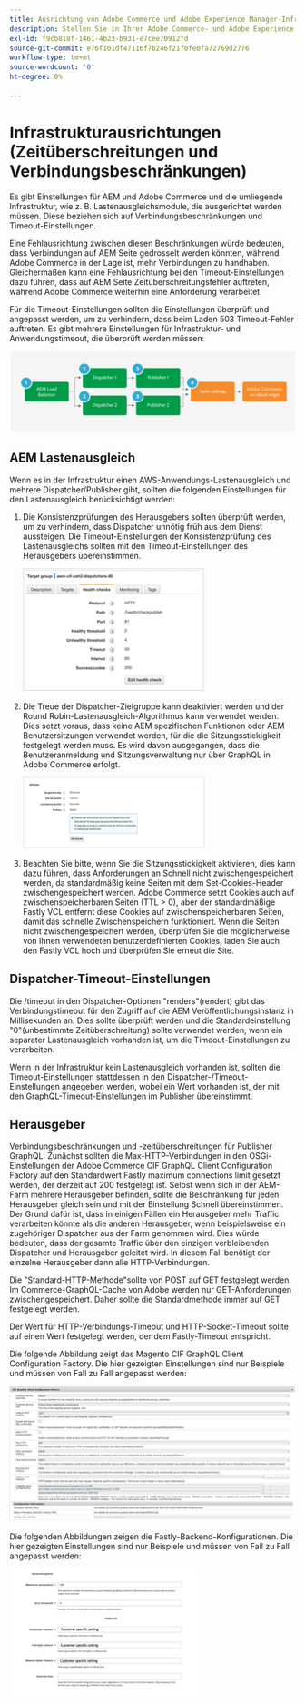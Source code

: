 ```yaml
---
title: Ausrichtung von Adobe Commerce und Adobe Experience Manager-Infrastruktur
description: Stellen Sie in Ihrer Adobe Commerce- und Adobe Experience Manager-Infrastruktur akzeptable Timeouts und Verbindungsgrenzen ein.
exl-id: f9cb818f-1461-4b23-b931-e7cee70912fd
source-git-commit: e76f101df47116f7b246f21f0fe0fa72769d2776
workflow-type: tm+mt
source-wordcount: '0'
ht-degree: 0%

---
```


# Infrastrukturausrichtungen (Zeitüberschreitungen und Verbindungsbeschränkungen)

Es gibt Einstellungen für AEM und Adobe Commerce und die umliegende Infrastruktur, wie z. B. Lastenausgleichsmodule, die ausgerichtet werden müssen. Diese beziehen sich auf Verbindungsbeschränkungen und Timeout-Einstellungen.

Eine Fehlausrichtung zwischen diesen Beschränkungen würde bedeuten, dass Verbindungen auf AEM Seite gedrosselt werden könnten, während Adobe Commerce in der Lage ist, mehr Verbindungen zu handhaben. Gleichermaßen kann eine Fehlausrichtung bei den Timeout-Einstellungen dazu führen, dass auf AEM Seite Zeitüberschreitungsfehler auftreten, während Adobe Commerce weiterhin eine Anforderung verarbeitet.

Für die Timeout-Einstellungen sollten die Einstellungen überprüft und angepasst werden, um zu verhindern, dass beim Laden 503 Timeout-Fehler auftreten. Es gibt mehrere Einstellungen für Infrastruktur- und Anwendungstimeout, die überprüft werden müssen:

![Nummeriertes Diagramm, das Timeouts und Verbindungsbeschränkungen für AEM beschreibt](../assets/commerce-at-scale/timeout-settings.svg)

## AEM Lastenausgleich

Wenn es in der Infrastruktur einen AWS-Anwendungs-Lastenausgleich und mehrere Dispatcher/Publisher gibt, sollten die folgenden Einstellungen für den Lastenausgleich berücksichtigt werden:

1. Die Konsistenzprüfungen des Herausgebers sollten überprüft werden, um zu verhindern, dass Dispatcher unnötig früh aus dem Dienst aussteigen. Die Timeout-Einstellungen der Konsistenzprüfung des Lastenausgleichs sollten mit den Timeout-Einstellungen des Herausgebers übereinstimmen.

   ![Screenshot mit Konsistenzprüfungen AEM Lastenausgleichs](../assets/commerce-at-scale/health-checks.png)

1. Die Treue der Dispatcher-Zielgruppe kann deaktiviert werden und der Round Robin-Lastenausgleich-Algorithmus kann verwendet werden. Dies setzt voraus, dass keine AEM spezifischen Funktionen oder AEM Benutzersitzungen verwendet werden, für die die Sitzungsstickigkeit festgelegt werden muss. Es wird davon ausgegangen, dass die Benutzeranmeldung und Sitzungsverwaltung nur über GraphQL in Adobe Commerce erfolgt.

   ![Screenshot mit AEM Sitzungs-Stickiness-Attributen](../assets/commerce-at-scale/session-stickiness.png)

1. Beachten Sie bitte, wenn Sie die Sitzungsstickigkeit aktivieren, dies kann dazu führen, dass Anforderungen an Schnell nicht zwischengespeichert werden, da standardmäßig keine Seiten mit dem Set-Cookies-Header zwischengespeichert werden. Adobe Commerce setzt Cookies auch auf zwischenspeicherbaren Seiten (TTL > 0), aber der standardmäßige Fastly VCL entfernt diese Cookies auf zwischenspeicherbaren Seiten, damit das schnelle Zwischenspeichern funktioniert. Wenn die Seiten nicht zwischengespeichert werden, überprüfen Sie die möglicherweise von Ihnen verwendeten benutzerdefinierten Cookies, laden Sie auch den Fastly VCL hoch und überprüfen Sie erneut die Site.

## Dispatcher-Timeout-Einstellungen

Die /timeout in den Dispatcher-Optionen &quot;renders&quot;(rendert) gibt das Verbindungstimeout für den Zugriff auf die AEM Veröffentlichungsinstanz in Millisekunden an. Dies sollte überprüft werden und die Standardeinstellung &quot;0&quot;(unbestimmte Zeitüberschreitung) sollte verwendet werden, wenn ein separater Lastenausgleich vorhanden ist, um die Timeout-Einstellungen zu verarbeiten.

Wenn in der Infrastruktur kein Lastenausgleich vorhanden ist, sollten die Timeout-Einstellungen stattdessen in den Dispatcher-/Timeout-Einstellungen angegeben werden, wobei ein Wert vorhanden ist, der mit den GraphQL-Timeout-Einstellungen im Publisher übereinstimmt.

## Herausgeber

Verbindungsbeschränkungen und -zeitüberschreitungen für Publisher GraphQL: Zunächst sollten die Max-HTTP-Verbindungen in den OSGi-Einstellungen der Adobe Commerce CIF GraphQL Client Configuration Factory auf den Standardwert Fastly maximum connections limit gesetzt werden, der derzeit auf 200 festgelegt ist. Selbst wenn sich in der AEM-Farm mehrere Herausgeber befinden, sollte die Beschränkung für jeden Herausgeber gleich sein und mit der Einstellung Schnell übereinstimmen. Der Grund dafür ist, dass in einigen Fällen ein Herausgeber mehr Traffic verarbeiten könnte als die anderen Herausgeber, wenn beispielsweise ein zugehöriger Dispatcher aus der Farm genommen wird. Dies würde bedeuten, dass der gesamte Traffic über den einzigen verbleibenden Dispatcher und Herausgeber geleitet wird. In diesem Fall benötigt der einzelne Herausgeber dann alle HTTP-Verbindungen.

Die &quot;Standard-HTTP-Methode&quot;sollte von POST auf GET festgelegt werden. Im Commerce-GraphQL-Cache von Adobe werden nur GET-Anforderungen zwischengespeichert. Daher sollte die Standardmethode immer auf GET festgelegt werden.

Der Wert für HTTP-Verbindungs-Timeout und HTTP-Socket-Timeout sollte auf einen Wert festgelegt werden, der dem Fastly-Timeout entspricht.

Die folgende Abbildung zeigt das Magento CIF GraphQL Client Configuration Factory. Die hier gezeigten Einstellungen sind nur Beispiele und müssen von Fall zu Fall angepasst werden:

![Screenshot der Konfigurationseinstellungen des Commerce-Integrations-Frameworks](../assets/commerce-at-scale/cif-config.png)

Die folgenden Abbildungen zeigen die Fastly-Backend-Konfigurationen. Die hier gezeigten Einstellungen sind nur Beispiele und müssen von Fall zu Fall angepasst werden:

![Screenshot der Commerce Admin-Konfigurationseinstellungen für Fastly](../assets/commerce-at-scale/cif-config-advanced.png)
